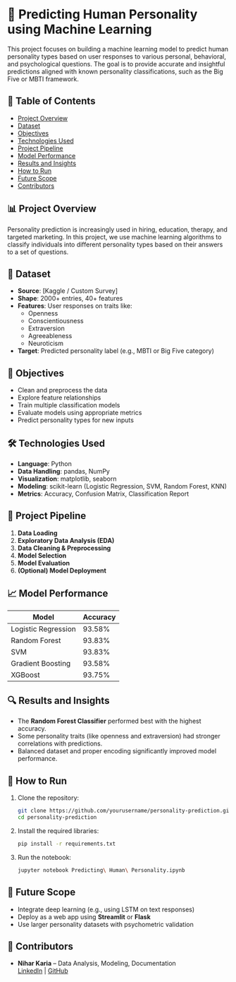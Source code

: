 # 🧠 Predicting Human Personality using Machine Learning

This project focuses on building a machine learning model to predict human personality types based on user responses to various personal, behavioral, and psychological questions. The goal is to provide accurate and insightful predictions aligned with known personality classifications, such as the Big Five or MBTI framework.

## 📌 Table of Contents

- [Project Overview](#project-overview)
- [Dataset](#dataset)
- [Objectives](#objectives)
- [Technologies Used](#technologies-used)
- [Project Pipeline](#project-pipeline)
- [Model Performance](#model-performance)
- [Results and Insights](#results-and-insights)
- [How to Run](#how-to-run)
- [Future Scope](#future-scope)
- [Contributors](#contributors)

## 📊 Project Overview

Personality prediction is increasingly used in hiring, education, therapy, and targeted marketing. In this project, we use machine learning algorithms to classify individuals into different personality types based on their answers to a set of questions.

## 📂 Dataset

- **Source**: [Kaggle / Custom Survey]
- **Shape**: 2000+ entries, 40+ features
- **Features**: User responses on traits like:
  - Openness
  - Conscientiousness
  - Extraversion
  - Agreeableness
  - Neuroticism
- **Target**: Predicted personality label (e.g., MBTI or Big Five category)

## 🎯 Objectives

- Clean and preprocess the data
- Explore feature relationships
- Train multiple classification models
- Evaluate models using appropriate metrics
- Predict personality types for new inputs

## 🛠️ Technologies Used

- **Language**: Python
- **Data Handling**: pandas, NumPy
- **Visualization**: matplotlib, seaborn
- **Modeling**: scikit-learn (Logistic Regression, SVM, Random Forest, KNN)
- **Metrics**: Accuracy, Confusion Matrix, Classification Report

## 🔁 Project Pipeline

1. **Data Loading**
2. **Exploratory Data Analysis (EDA)**
3. **Data Cleaning & Preprocessing**
4. **Model Selection**
5. **Model Evaluation**
6. **(Optional) Model Deployment**

## 📈 Model Performance

| Model              | Accuracy    |
|--------------------|-------------|
| Logistic Regression| 93.58%      |
| Random Forest      | 93.83%      |
| SVM                | 93.83%      |
| Gradient Boosting  | 93.58%      |
|XGBoost             | 93.75%      |

## 🔍 Results and Insights

- The **Random Forest Classifier** performed best with the highest accuracy.
- Some personality traits (like openness and extraversion) had stronger correlations with predictions.
- Balanced dataset and proper encoding significantly improved model performance.

## 🚀 How to Run

1. Clone the repository:
   ```bash
   git clone https://github.com/yourusername/personality-prediction.git
   cd personality-prediction
   ```

2. Install the required libraries:
   ```bash
   pip install -r requirements.txt
   ```

3. Run the notebook:
   ```bash
   jupyter notebook Predicting\ Human\ Personality.ipynb
   ```

## 🔮 Future Scope

- Integrate deep learning (e.g., using LSTM on text responses)
- Deploy as a web app using **Streamlit** or **Flask**
- Use larger personality datasets with psychometric validation

## 👤 Contributors

- **Nihar Karia** – Data Analysis, Modeling, Documentation  
  [LinkedIn](https://www.linkedin.com/in/nihar-karia) | [GitHub](https://github.com/niharkaria)
